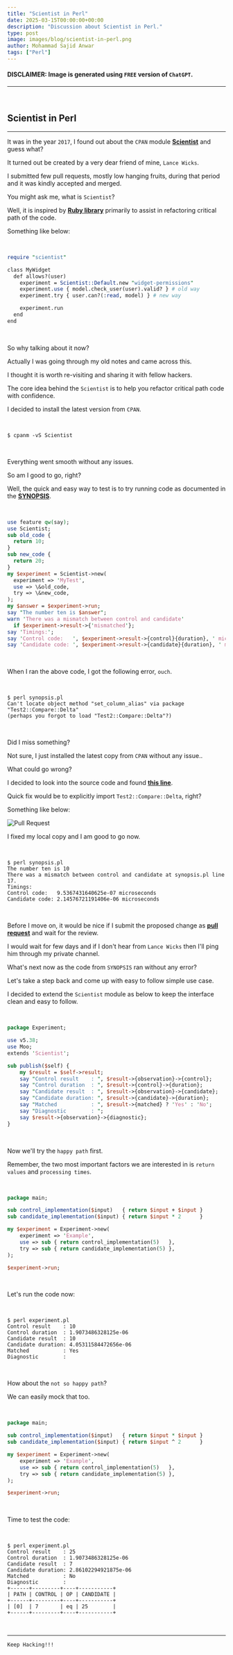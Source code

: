 ```yaml
---
title: "Scientist in Perl"
date: 2025-03-15T00:00:00+00:00
description: "Discussion about Scientist in Perl."
type: post
image: images/blog/scientist-in-perl.png
author: Mohammad Sajid Anwar
tags: ["Perl"]
---
```


#### **DISCLAIMER:** Image is generated using `FREE` version of `ChatGPT`.
***

<br>

## Scientist in Perl
***

It was in the year `2017`, I found out about the `CPAN` module [**Scientist**](https://metacpan.org/dist/Scientist) and guess what?

It turned out be created by a very dear friend of mine, `Lance Wicks`.

I submitted few pull requests, mostly low hanging fruits, during that period and it was kindly accepted and merged.

You might ask me, what is `Scientist`?

Well, it is inspired by [**Ruby library**](https://github.com/github/scientist) primarily to assist in refactoring critical path of the code.

Something like below:

<br>

```perl
require "scientist"

class MyWidget
  def allows?(user)
    experiment = Scientist::Default.new "widget-permissions"
    experiment.use { model.check_user(user).valid? } # old way
    experiment.try { user.can?(:read, model) } # new way

    experiment.run
  end
end
```

<br>

So why talking about it now?

Actually I was going through my old notes and came across this.

I thought it is worth re-visiting and sharing it with fellow hackers.

The core idea behind the `Scientist` is to help you refactor critical path code with confidence.

I decided to install the latest version from `CPAN`.

<br>

    $ cpanm -vS Scientist

<br>

Everything went smooth without any issues.

So am I good to go, right?

Well, the quick and easy way to test is to try running code as documented in the [**SYNOPSIS**](https://metacpan.org/pod/Scientist#SYNOPSIS).

<br>

```perl
use feature qw(say);
use Scientist;
sub old_code {
  return 10;
}
sub new_code {
  return 20;
}
my $experiment = Scientist->new(
  experiment => 'MyTest',
  use => \&old_code,
  try => \&new_code,
);
my $answer = $experiment->run;
say "The number ten is $answer";
warn 'There was a mismatch between control and candidate'
  if $experiment->result->{'mismatched'};
say 'Timings:';
say 'Control code:   ', $experiment->result->{control}{duration}, ' microseconds';
say 'Candidate code: ', $experiment->result->{candidate}{duration}, ' microseconds';
```

<br>

When I ran the above code, I got the following error, `ouch`.

<br>

    $ perl synopsis.pl
    Can't locate object method "set_column_alias" via package "Test2::Compare::Delta"
    (perhaps you forgot to load "Test2::Compare::Delta"?)

<br>

Did I miss something?

Not sure, I just installed the latest copy from `CPAN` without any issue..

What could go wrong?

I decided to look into the source code and found [**this line**](https://metacpan.org/dist/Scientist/source/lib/Scientist.pm#L114).

Quick fix would be to explicitly import `Test2::Compare::Delta`, right?

Something like below:


![Pull Request](/images/blog/scientist-in-perl-pr.png)


I fixed my local copy and I am good to go now.

<br>

    $ perl synopsis.pl
    The number ten is 10
    There was a mismatch between control and candidate at synopsis.pl line 17.
    Timings:
    Control code:   9.5367431640625e-07 microseconds
    Candidate code: 2.14576721191406e-06 microseconds

<br>

Before I move on, it would be nice if I submit the proposed change as [**pull request**](https://github.com/lancew/Scientist/pull/36) and wait for the review.

I would wait for few days and if I don't hear from `Lance Wicks` then I'll ping him through my private channel.

What's next now as the code from `SYNOPSIS` ran without any error?

Let's take a step back and come up with easy to follow simple use case.

I decided to extend the `Scientist` module as below to keep the interface clean and easy to follow.

<br>

```perl
package Experiment;

use v5.38;
use Moo;
extends 'Scientist';

sub publish($self) {
    my $result = $self->result;
    say "Control result    : ", $result->{observation}->{control};
    say "Control duration  : ", $result->{control}->{duration};
    say "Candidate result  : ", $result->{observation}->{candidate};
    say "Candidate duration: ", $result->{candidate}->{duration};
    say "Matched           : ", $result->{matched} ? 'Yes' : 'No';
    say "Diagnostic        : ";
    say $result->{observation}->{diagnostic};
}
```

<br>

Now we'll try the `happy path` first.

Remember, the two most important factors we are interested in is `return values` and `processing times`.

<br>

```perl
package main;

sub control_implementation($input)   { return $input + $input }
sub candidate_implementation($input) { return $input * 2      }

my $experiment = Experiment->new(
    experiment => 'Example',
    use => sub { return control_implementation(5)   },
    try => sub { return candidate_implementation(5) },
);

$experiment->run;
```

<br>

Let's run the code now:

<br>

    $ perl experiment.pl
    Control result    : 10
    Control duration  : 1.9073486328125e-06
    Candidate result  : 10
    Candidate duration: 4.05311584472656e-06
    Matched           : Yes
    Diagnostic        :

<br>

How about the `not so happy path`?

We can easily mock that too.

<br>

```perl
package main;

sub control_implementation($input)   { return $input * $input }
sub candidate_implementation($input) { return $input ^ 2      }

my $experiment = Experiment->new(
    experiment => 'Example',
    use => sub { return control_implementation(5)   },
    try => sub { return candidate_implementation(5) },
);

$experiment->run;
```

<br>

Time to test the code:

<br>

    $ perl experiment.pl
    Control result    : 25
    Control duration  : 1.9073486328125e-06
    Candidate result  : 7
    Candidate duration: 2.86102294921875e-06
    Matched           : No
    Diagnostic        :
    +------+---------+----+-----------+
    | PATH | CONTROL | OP | CANDIDATE |
    +------+---------+----+-----------+
    | [0]  | 7       | eq | 25        |
    +------+---------+----+-----------+

<br>

***

`Keep Hacking!!!`
